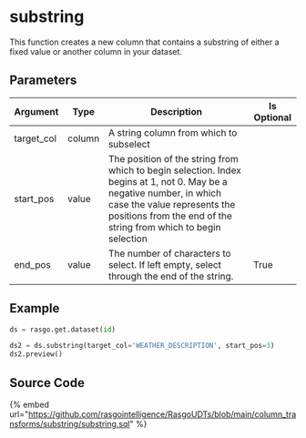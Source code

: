 

# substring

This function creates a new column that contains a substring of either a fixed value or another column in your dataset.


## Parameters

|  Argument  |  Type  |                                                                                                       Description                                                                                                       | Is Optional |
| ---------- | ------ | ----------------------------------------------------------------------------------------------------------------------------------------------------------------------------------------------------------------------- | ----------- |
| target_col | column | A string column from which to subselect                                                                                                                                                                                 |             |
| start_pos  | value  | The position of the string from which to begin selection. Index begins at 1, not 0. May be a negative number, in which case the value represents the positions from the end of the string from which to begin selection |             |
| end_pos    | value  | The number of characters to select. If left empty, select through the end of the string.                                                                                                                                | True        |


## Example

```python
ds = rasgo.get.dataset(id)

ds2 = ds.substring(target_col='WEATHER_DESCRIPTION', start_pos=3)
ds2.preview()

```

## Source Code

{% embed url="https://github.com/rasgointelligence/RasgoUDTs/blob/main/column_transforms/substring/substring.sql" %}

